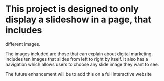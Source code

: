 # This project is designed to only display a slideshow in a page, that includes 
different images.

The images included are those that can explain about digital marketing.
includes ten images that slides from left to right
by itself. It also has a navigation which allows users to choose 
any slide image they want to see.

The future enhancement will be to add this on a full interactive website

